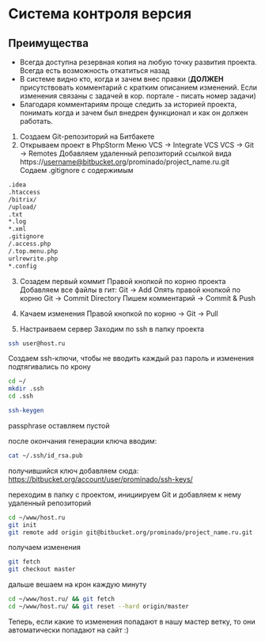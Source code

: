 # Система контроля версия

## Преимущества
- Всегда доступна резервная копия на любую точку развития проекта. Всегда есть возможность откатиться назад
- В системе видно кто, когда и зачем внес правки (**ДОЛЖЕН** присутствовать комментарий с кратким описанием изменений. Если изменения связаны с задачей в кор. портале - писать номер задачи)
- Благодаря комментариям проще следить за историей проекта, понимать когда и зачем был внедрен функционал и как он должен работать.

1. Создаем Git-репозиторий на Битбакете
2. Открываем проект в PhpStorm
Меню VCS -> Integrate VCS
VCS -> Git -> Remotes Добавляем удаленный репозиторий ссылкой вида https://username@bitbucket.org/prominado/project_name.ru.git
Содаем .gitignore с содержимым
````bash
.idea
.htaccess
/bitrix/
/upload/
.txt
*.log
*.xml
.gitignore
/.access.php
/.top.menu.php
urlrewrite.php
*.config
````

3. Созадем первый коммит
Правой кнопкой по корню проекта
Добавляем все файлы в гит: Git -> Add
Опять правой кнопкой по корню Git -> Commit Directory
Пишем комментарий -> Commit & Push

4. Качаем изменения
Правой кнопкой по корню -> Git -> Pull

5. Настраиваем сервер
Заходим по ssh в папку проекта
````bash
ssh user@host.ru
````

Создаем ssh-ключи, чтобы не вводить каждый раз пароль и изменения подтягивались по крону
````bash
cd ~/
mkdir .ssh
cd .ssh

ssh-keygen
````

passphrase оставляем пустой

после окончания генерации ключа вводим:

````bash
cat ~/.ssh/id_rsa.pub
````

получившийся ключ добавляем сюда: https://bitbucket.org/account/user/prominado/ssh-keys/

переходим в папку с проектом, инициируем Git и добавляем к нему удаленный репозиторий
````bash
cd ~/www/host.ru
git init
git remote add origin git@bitbucket.org/prominado/project_name.ru.git
````

получаем изменения
````bash
git fetch
git checkout master
````

дальше вешаем на крон каждую минуту
````bash
cd ~/www/host.ru/ && git fetch
cd ~/www/host.ru/ && git reset --hard origin/master
````

Теперь, если какие то изменения попадают в нашу мастер ветку, то они автоматически попадают на сайт :)
